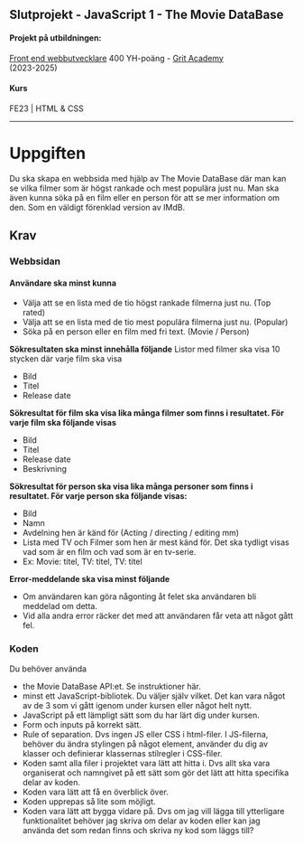 ## Slutprojekt - JavaScript 1 - The Movie DataBase

#### Projekt på utbildningen:
[Front end webbutvecklare](https://gritacademy.se/front-end-webbutvecklare/) 400 YH-poäng - [Grit Academy](https://gritacademy.se/)  
(2023-2025)

#### Kurs
FE23 | HTML & CSS

---

# Uppgiften

Du ska skapa en webbsida med hjälp av The Movie DataBase där man kan se vilka filmer som är högst rankade och mest populära just nu. Man ska även kunna söka på en film eller en person för att se mer information om den. Som en väldigt förenklad version av IMdB. 

## Krav
### Webbsidan

#### Användare ska minst kunna
* Välja att se en lista med de tio högst rankade filmerna just nu. (Top rated)
* Välja att se en lista med de tio mest populära filmerna just nu. (Popular)
* Söka på en person eller en film med fri text. (Movie / Person)

**Sökresultaten ska minst innehålla följande**
Listor med filmer ska visa 10 stycken där varje film ska visa
- Bild
- Titel
- Release date

**Sökresultat för film ska visa lika många filmer som finns i resultatet. För varje film ska följande visas**
* Bild
* Titel
* Release date
* Beskrivning

**Sökresultat för person ska visa lika många personer som finns i resultatet. För varje person ska följande visas:**
- Bild
- Namn
- Avdelning hen är känd för (Acting / directing / editing mm)
- Lista med TV och Filmer som hen är mest känd för. Det ska tydligt visas vad som är en film och vad som är en tv-serie.
- Ex: Movie: titel, TV: titel, TV: titel

**Error-meddelande ska visa minst följande**
* Om användaren kan göra någonting åt felet ska användaren bli meddelad om detta. 
* Vid alla andra error räcker det med att användaren får veta att något gått fel.

### Koden
Du behöver använda
* the Movie DataBase API:et. Se instruktioner här.
* minst ett JavaScript-bibliotek. Du väljer själv vilket. Det kan vara något av de 3 som vi gått igenom under kursen eller något helt nytt.
* JavaScript på ett lämpligt sätt som du har lärt dig under kursen.
* Form och inputs på korrekt sätt.
* Rule of separation. Dvs ingen JS eller CSS i html-filer. I JS-filerna, behöver du ändra stylingen på något element, använder du dig av klasser och definierar klassernas stilregler i CSS-filer.
* Koden samt alla filer i projektet vara lätt att hitta i. Dvs allt ska vara organiserat och namngivet på ett sätt som gör det lätt att hitta specifika delar av koden.
* Koden vara lätt att få en överblick över.
* Koden upprepas så lite som möjligt.
* Koden vara lätt att bygga vidare på. Dvs om jag vill lägga till ytterligare funktionalitet behöver jag skriva om delar av koden eller kan jag använda det som redan finns och skriva ny kod som läggs till?




